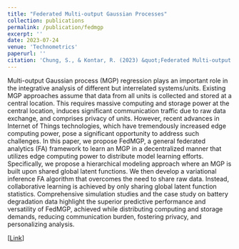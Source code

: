 ```yaml
---
title: "Federated Multi-output Gaussian Processes"
collection: publications
permalink: /publication/fedmgp
excerpt: ''
date: 2023-07-24
venue: 'Technometrics'
paperurl: ''
citation: 'Chung, S., & Kontar, R. (2023) &quot;Federated Multi-output Gaussian Processes,&quot; <i>Technometrics</i>, DOI: 10.1080/00401706.2023.2238834.'
---
```

Multi-output Gaussian process (MGP) regression plays an important role in the integrative analysis of different but interrelated systems/units. Existing MGP approaches assume that data from all units is collected and stored at a central location. This requires massive computing and storage power at the central location, induces significant communication traffic due to raw data exchange, and comprises privacy of units. However, recent advances in Internet of Things technologies, which have tremendously increased edge computing power, pose a significant opportunity to address such challenges. In this paper, we propose FedMGP, a general federated analytics (FA) framework to learn an MGP in a decentralized manner that utilizes edge computing power to distribute model learning efforts. Specifically, we propose a hierarchical modeling approach where an MGP is built upon shared global latent functions. We then develop a variational inference FA algorithm that overcomes the need to share raw data. Instead, collaborative learning is achieved by only sharing global latent function statistics. Comprehensive simulation studies and the case study on battery degradation data highlight the superior predictive performance and versatility of FedMGP, achieved while distributing computing and storage demands, reducing communication burden, fostering privacy, and personalizing analysis.

[[Link](https://www.tandfonline.com/doi/full/10.1080/00401706.2023.2238834)]
